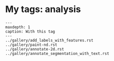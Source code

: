 # My tags: analysis

```{toctree}
---
maxdepth: 1
caption: With this tag
---
../gallery/add_labels_with_features.rst
../gallery/paint-nd.rst
../gallery/annotate-2d.rst
../gallery/annotate_segmentation_with_text.rst
```
